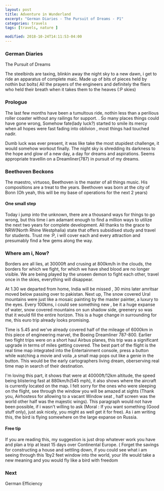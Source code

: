 ```yaml
---
layout: post
title: Adventure in Wunderland
excerpt: "German Diaries - The Pursuit of Dreams - P1"
categories: travels
tags: [travels, nature ]

modified: 2018-10-24T14:11:53-04:00
---
```


### German Diaries 

The Pursuit of Dreams


The steelbirds are taxing, blinkin away the night sky to a new dawn, i get to ride an apparatus of complete
maic. Made up of bits of pieces held by nothin but bolts( All the prayers of the engineers and definitely the fliers who held their breath when it takes them to the heaves (:P skies)

### Prologue
The last few months have been a tumultous ride, nothin less than a perilious roller coaster without any railings for support.
. So many places things could have gone wrong, Somehow fate(lady luck?) started to smile its mercy when all hopes
were fast fading into oblivion , most things had touched nadir.

Dumb luck was ever present, it was like take the most stupidest challenge, it would somehow workout finally. The night sky is shredding its darkness to the hope and glow of a new day, a day for dreams and aspirations.
Seems appropriate travellin on a Dreamliner(787) in pursuit of my dreams.

### Beethoven Beckons
The maestro, virtuoso, Beethoven is the master of all things music. His compositions are a treat to the years. 
Beethoven was born at the city of Bonn (Oh yeah, this will be my base of operations for the next 2 years)


#### One small step

Today i jump into the unknown, there are a thousand ways for things to go wrong, but this
time i am adamant enough to find a million ways to utilize the next two
years for complete development. All thanks to the grace to NRW(North Rhine Westphalia) state that
offers subsidised study and travel for students. Trust me :P, i will cover each and every attraction and presumably 
find a few gems along the way.


### Where am i, Now?
Borders are all lies, at 30000ft and crusing at 800km/h in the clouds, the borders for which we fight,
for which we have shed blood are no longer visible. We are being played by the unseen
demon to fight each other, travel once in the skies, everything will disappear.


At 1.30 we departed from home, India will be missed , 30 mins later amritsar moved below passing over to pakistan. Next up,
The snow covered Ural mountains were just like a mosaic painting by
the master painter, a luxury to the eyes.  Every 100kms, i could see something new
, be it a huge expanse of water, snow covered mountains on sun shadow side, greenery
so was that it would fill the entire horizon. This is a huge change in surrounding for me, this euro trip
already looks promising.

Time is 5.45 and we've already covered half of the mileage of 6000km 
in this piece of engineering marvel, the Boeing Dreamliner 787-800. Earlier 
two flight trips were on a short haul Airbus planes, this trip was a significant 
upgrade in terms of miles getting covered. The best part of the flight is the real time map
integrated into the Entertainment console, press a button while watching a movie
and voila ,a small map pops out like a genie in the button. This would
be the early cartographers living dream, oberserving real time map in
search of their destination.

I'm loving this part, it shows that were at 40000ft/12km altitude, the speed being 
blistering fast at 880km/h(545 mph), it also shows where the aircraft is currently
located on the map. I felt sorry for the ones who were sleeping on the flight, see through the window
you will be amazed at sights (Thank you, Airhostess for allowing to a vacant Window seat , half screen was the world other
half was the majestic wings). This paragraph would not have been possible, if
i wasn't willing to ask (Moral : If you want something (Good stuff only), just ask nicely, you might
as well get it for free). As i am writing this, the bird is flying somewhere on the large expanse on Russia.


#### Free tip
If you are reading this, my suggestion is just drop whatever work you have and plan a trip
at least 15 days over Continental Europe. ( Forget the savings for
constructing a house and settling down, if you could see what i am seeing through this 1by2 feet window into the 
world, your life would take a new meaning and you would fly like a bird with freedom


### Next
German Efficiency